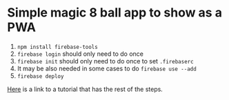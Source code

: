 # Simple magic 8 ball app to show as a PWA

1. `npm install firebase-tools`
2. `firebase login` should only need to do once
3. `firebase init` should only need to do once to set `.firebaserc`
4. It may be also needed in some cases to do `firebase use --add`
5. `firebase deploy`

[Here](https://medium.com/james-johnson/a-simple-progressive-web-app-tutorial-f9708e5f2605) is a link to a tutorial that has the rest of the steps.